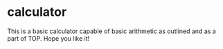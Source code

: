 # calculator 
This is a basic calculator capable of basic arithmetic as outlined and as a part of TOP.
Hope you like it!
